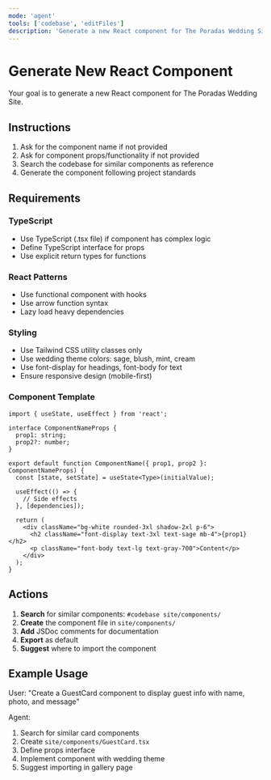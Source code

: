 ```yaml
---
mode: 'agent'
tools: ['codebase', 'editFiles']
description: 'Generate a new React component for The Poradas Wedding Site'
---
```


# Generate New React Component

Your goal is to generate a new React component for The Poradas Wedding Site.

## Instructions

1. Ask for the component name if not provided
2. Ask for component props/functionality if not provided
3. Search the codebase for similar components as reference
4. Generate the component following project standards

## Requirements

### TypeScript

- Use TypeScript (.tsx file) if component has complex logic
- Define TypeScript interface for props
- Use explicit return types for functions

### React Patterns

- Use functional component with hooks
- Use arrow function syntax
- Lazy load heavy dependencies

### Styling

- Use Tailwind CSS utility classes only
- Use wedding theme colors: sage, blush, mint, cream
- Use font-display for headings, font-body for text
- Ensure responsive design (mobile-first)

### Component Template

```tsx
import { useState, useEffect } from 'react';

interface ComponentNameProps {
  prop1: string;
  prop2?: number;
}

export default function ComponentName({ prop1, prop2 }: ComponentNameProps) {
  const [state, setState] = useState<Type>(initialValue);

  useEffect(() => {
    // Side effects
  }, [dependencies]);

  return (
    <div className="bg-white rounded-3xl shadow-2xl p-6">
      <h2 className="font-display text-3xl text-sage mb-4">{prop1}</h2>
      <p className="font-body text-lg text-gray-700">Content</p>
    </div>
  );
}
```

## Actions

1. **Search** for similar components: `#codebase site/components/`
2. **Create** the component file in `site/components/`
3. **Add** JSDoc comments for documentation
4. **Export** as default
5. **Suggest** where to import the component

## Example Usage

User: "Create a GuestCard component to display guest info with name, photo, and message"

Agent:

1. Search for similar card components
2. Create `site/components/GuestCard.tsx`
3. Define props interface
4. Implement component with wedding theme
5. Suggest importing in gallery page
